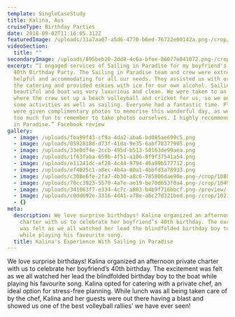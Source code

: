 ```yaml
---
template: SingleCaseStudy
title: Kalina, Aus
cruiseType: Birthday Parties
date: 2018-09-02T11:16:05.312Z
featuredImage: /uploads/31a7aa07-a5d6-4770-b6ed-76722e00142a.png-/crop/1080x1057/0,0/-/preview/
videoSection:
  title: ""
secondaryImage: /uploads/895beb20-2dd8-4c6a-bfee-86077e041072.png-/crop/1081x1080/183,0/-/preview/
excerpt: “I engaged services of Sailing in Paradise for my boyfriend's surprise
  40th Birthday Party. The Sailing in Paradise team and crew were extremely
  helpful and accommodating for all our needs. They assisted us with organising
  the catering and provided eskies with ice for our own alcohol. Sailing was
  beautiful and boat was very luxurious and clean. We were taken to an island
  where the crew set up a beach volleyball and cricket for us, so we enjoyed
  some activities as well as sailing. Everyone had a fantastic time. Plus, we
  were given complimentary photos to memorise this wonderful day, as we all had
  too much fun to remember to take photos ourselves. I highly recommend Sailing
  in Paradise.” Facebook review
gallery:
  - image: /uploads/fba99f43-cf9a-4da2-aba6-bd085ae699c5.png
  - image: /uploads/0592818d-d73f-41da-9e35-6abf78377905.png
  - image: /uploads/33e0df4e-2ccb-495d-b513-50163de99aea.png
  - image: /uploads/1f63faba-659b-4f51-a106-8f9f37541a54.png
  - image: /uploads/e11241dc-ef28-4c44-9794-46a99b577712.png
  - image: /uploads/ef4025c1-a8ec-4b4a-80a1-4bbfd3a78933.png
  - image: /uploads/c308e6fe-2fa7-4b30-a8c6-785806dae90e.png-/crop/1080x1062/0,558/-/preview/
  - image: /uploads/70cc3923-5570-4a7e-ae19-be70d653f0a4.png-/crop/1049x902/0,285/-/preview/
  - image: /uploads/341063f7-e334-4c7c-a803-b4b9f716bbcf.png-/preview/-/enhance/68/
  - image: /uploads/c0dd692e-3316-4d41-a78e-a6c27d321bed.png-/crop/1021x1162/0,164/-/preview/
  - {}
meta:
  description: We love surprise birthdays! Kalina organized an afternoon private
    charter with us to celebrate her boyfriend’s 40th birthday. The excitement
    was felt as we all watched her lead the blindfolded birthday boy to the boat
    while playing his favourite song.
  title: Kalina's Experience With Sailing in Paradise
---
```

We love surprise birthdays! Kalina organized an afternoon private charter with us to celebrate her boyfriend’s 40th birthday. The excitement was felt as we all watched her lead the blindfolded birthday boy to the boat while playing his favourite song. Kalina opted for catering with a private chef, an ideal option for stress-free planning. While lunch was all being taken care of by the chef, Kalina and her guests were out there having a blast and showed us one of the best volleyball rallies’ we have ever seen!
